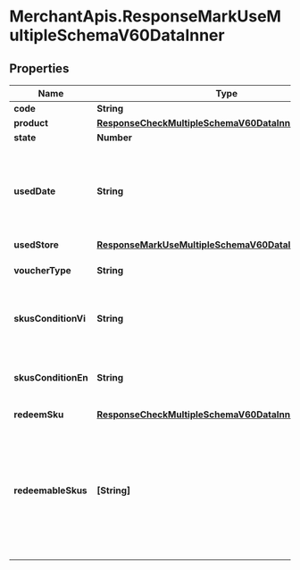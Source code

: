 # MerchantApis.ResponseMarkUseMultipleSchemaV60DataInner

## Properties

Name | Type | Description | Notes
------------ | ------------- | ------------- | -------------
**code** | **String** | Voucher code | [optional] 
**product** | [**ResponseCheckMultipleSchemaV60DataInnerProduct**](ResponseCheckMultipleSchemaV60DataInnerProduct.md) |  | [optional] 
**state** | **Number** | State of voucher | [optional] 
**usedDate** | **String** | Date voucher marked as used in case the voucher has been redeemed. Format (YYYY-MM-DD HH:MM:SS) | [optional] 
**usedStore** | [**ResponseMarkUseMultipleSchemaV60DataInnerUsedStore**](ResponseMarkUseMultipleSchemaV60DataInnerUsedStore.md) |  | [optional] 
**voucherType** | **String** | Voucher type, standard or redeemable_sku | [optional] 
**skusConditionVi** | **String** | Voucher SKU terms and conditions description in Vietnamese | [optional] 
**skusConditionEn** | **String** | Voucher SKU terms and conditions description in English | [optional] 
**redeemSku** | [**ResponseCheckMultipleSchemaV60DataInnerRedeemSku**](ResponseCheckMultipleSchemaV60DataInnerRedeemSku.md) |  | [optional] 
**redeemableSkus** | **[String]** | List of redeemable SKUs of the voucher code. For voucher type &#x3D; redeemable_sku, bill number must contain at least 1 redeemable SKU of the voucher. | [optional] 


